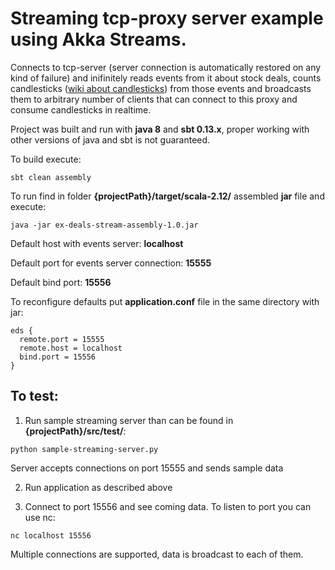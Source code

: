 # Streaming tcp-proxy server example using Akka Streams.

Connects to tcp-server (server connection is automatically restored on any kind of failure) and inifinitely reads events from it about stock deals, counts candlesticks ([wiki about candlesticks](https://en.wikipedia.org/wiki/Candlestick_chart)) from those events and broadcasts them to arbitrary number of clients that can connect to this proxy and consume candlesticks in realtime.

Project was built and run with **java 8** and **sbt 0.13.x**, proper working with other versions of java and sbt is not guaranteed.

To build execute:
```
sbt clean assembly
```

To run find in folder **{projectPath}/target/scala-2.12/** assembled **jar** file
and execute:
```
java -jar ex-deals-stream-assembly-1.0.jar
```

Default host with events server: **localhost**

Default port for events server connection: **15555**

Default bind port: **15556**

To reconfigure defaults put **application.conf** file in the same directory with jar: 
```
eds {
  remote.port = 15555
  remote.host = localhost
  bind.port = 15556
}
```

## To test:

1. Run sample streaming server than can be found in **{projectPath}/src/test/**:
  ```
  python sample-streaming-server.py
  ```
  Server accepts connections on port 15555 and sends sample data
  
2. Run application as described above

3. Connect to port 15556 and see coming data. To listen to port you can use nc:
  ```
  nc localhost 15556
  ```
  Multiple connections are supported, data is broadcast to each of them.
